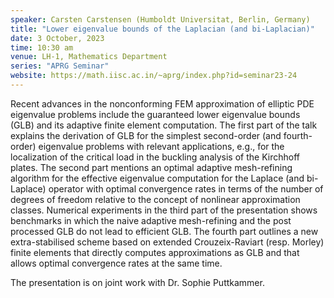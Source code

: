 ```yaml
---
speaker: Carsten Carstensen (Humboldt Universitat, Berlin, Germany)
title: "Lower eigenvalue bounds of the Laplacian (and bi-Laplacian)"
date: 3 October, 2023
time: 10:30 am
venue: LH-1, Mathematics Department
series: "APRG Seminar"
website: https://math.iisc.ac.in/~aprg/index.php?id=seminar23-24
---
```


Recent advances in the nonconforming FEM approximation of elliptic
PDE eigenvalue problems include the guaranteed lower eigenvalue
bounds (GLB) and its adaptive finite element computation. The first part of
the talk explains the derivation of GLB for the simplest second-order
(and fourth-order) eigenvalue problems with relevant applications,
e.g., for the localization of the critical load in the buckling
analysis of the Kirchhoff plates. The second part mentions an optimal
adaptive mesh-refining algorithm for the effective eigenvalue computation
for the Laplace (and bi-Laplace) operator with optimal convergence
rates in terms of the number of degrees of freedom relative to the concept
of nonlinear approximation classes. Numerical experiments in the
third part of the presentation shows benchmarks in which the
naive adaptive mesh-refining and the post processed GLB do not lead to 
efficient GLB. The fourth part outlines a new  extra-stabilised 
scheme based on extended Crouzeix-Raviart (resp. Morley) finite elements 
that directly computes approximations as GLB and that allows
optimal convergence rates at the same time.

The presentation is on joint work with Dr. Sophie Puttkammer.
